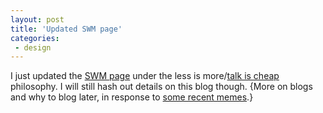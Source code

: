 ```yaml
---
layout: post
title: 'Updated SWM page'
categories:
 - design
---
```


I just updated the <a href="./swm/">SWM page</a> under the less is more/<a href="http://www.joelonsoftware.com/articles/MouthWideShut.html">talk is cheap</a> philosophy. I will still hash out details on this blog though. {More on blogs and why to blog later, in response to <a href="http://diveintomark.org/archives/2003/01/19/influences.html">some recent memes</a>.}

